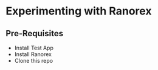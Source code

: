 # Experimenting with Ranorex

Pre-Requisites
--------------

* Install Test App
* Install Ranorex
* Clone this repo
